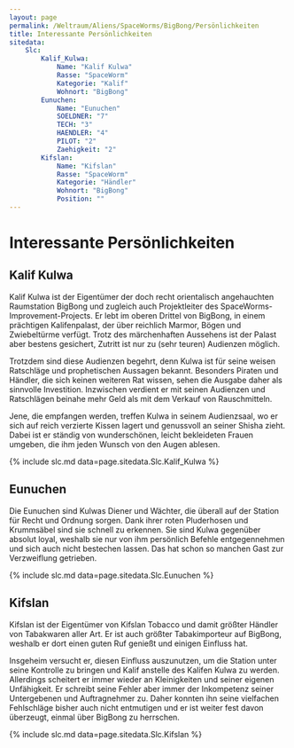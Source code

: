 ```yaml
---
layout: page
permalink: /Weltraum/Aliens/SpaceWorms/BigBong/Persönlichkeiten
title: Interessante Persönlichkeiten
sitedata:
    Slc:
        Kalif_Kulwa:
            Name: "Kalif Kulwa"
            Rasse: "SpaceWorm"
            Kategorie: "Kalif"
            Wohnort: "BigBong"
        Eunuchen:
            Name: "Eunuchen"
            SOELDNER: "7"
            TECH: "3"
            HAENDLER: "4"
            PILOT: "2"
            Zaehigkeit: "2"
        Kifslan:
            Name: "Kifslan"
            Rasse: "SpaceWorm"
            Kategorie: "Händler"
            Wohnort: "BigBong"
            Position: ""
---
```


# Interessante Persönlichkeiten

## Kalif Kulwa

Kalif Kulwa ist der Eigentümer der doch recht orientalisch angehauchten Raumstation BigBong und zugleich auch Projektleiter des SpaceWorms-Improvement-Projects. Er lebt im oberen Drittel von BigBong, in einem prächtigen Kalifenpalast, der über reichlich Marmor, Bögen und Zwiebeltürme verfügt. Trotz des märchenhaften Aussehens ist der Palast aber bestens gesichert, Zutritt ist nur zu (sehr teuren) Audienzen möglich.

Trotzdem sind diese Audienzen begehrt, denn Kulwa ist für seine weisen Ratschläge und prophetischen Aussagen bekannt. Besonders Piraten und Händler, die sich keinen weiteren Rat wissen, sehen die Ausgabe daher als sinnvolle Investition. Inzwischen verdient er mit seinen Audienzen und Ratschlägen beinahe mehr Geld als mit dem Verkauf von Rauschmitteln.

Jene, die empfangen werden, treffen Kulwa in seinem Audienzsaal, wo er sich auf reich verzierte Kissen lagert und genussvoll an seiner Shisha zieht. Dabei ist er ständig von wunderschönen, leicht bekleideten Frauen umgeben, die ihm jeden Wunsch von den Augen ablesen.

{% include slc.md data=page.sitedata.Slc.Kalif_Kulwa %}

## Eunuchen

Die Eunuchen sind Kulwas Diener und Wächter, die überall auf der Station für Recht und Ordnung sorgen. Dank ihrer roten Pluderhosen und Krummsäbel sind sie schnell zu erkennen. Sie sind Kulwa gegenüber absolut loyal, weshalb sie nur von ihm persönlich Befehle entgegennehmen und sich auch nicht bestechen lassen. Das hat schon so manchen Gast zur Verzweiflung getrieben.

{% include slc.md data=page.sitedata.Slc.Eunuchen %}

## Kifslan

Kifslan ist der Eigentümer von Kifslan Tobacco und damit größter Händler von Tabakwaren aller Art. Er ist auch größter Tabakimporteur auf BigBong, weshalb er dort einen guten Ruf genießt und einigen Einfluss hat.

Insgeheim versucht er, diesen Einfluss auszunutzen, um die Station unter seine Kontrolle zu bringen und Kalif anstelle des Kalifen Kulwa zu werden. Allerdings scheitert er immer wieder an Kleinigkeiten und seiner eigenen Unfähigkeit. Er schreibt seine Fehler aber immer der Inkompetenz seiner Untergebenen und Auftragnehmer zu. Daher konnten ihn seine vielfachen Fehlschläge bisher auch nicht entmutigen und er ist weiter fest davon überzeugt, einmal über BigBong zu herrschen.

{% include slc.md data=page.sitedata.Slc.Kifslan %}
